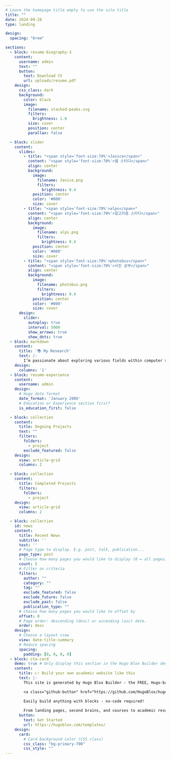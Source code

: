 ```yaml
---
# Leave the homepage title empty to use the site title
title: ""
date: 2024-09-28
type: landing

design:
  spacing: "6rem"

sections:
  - block: resume-biography-3
    content:
      username: admin
      text: ""
      button:
        text: Download CV
        url: uploads/resume.pdf
    design:
      css_class: dark
      background:
        color: black
        image:
          filename: stacked-peaks.svg
          filters:
            brightness: 1.0
          size: cover
          position: center
          parallax: false

  - block: slider
    content:
      slides:
        - title: "<span style='font-size:70%'>Javice</span>"
          content: "<span style='font-size:70%'>웹 스터디</span>"
          align: center
          background:
            image:
              filename: Javice.png
              filters:
                brightness: 0.4
            position: center
            color: '#000'
            size: cover
        - title: "<span style='font-size:70%'>alps</span>"
          content: "<span style='font-size:70%'>알고리즘 스터디</span>"
          align: center
          background:
            image:
              filename: alps.png
              filters:
                brightness: 0.4
            position: center
            color: '#000'
            size: cover
        - title: "<span style='font-size:70%'>photobus</span>"
          content: "<span style='font-size:70%'>사진 공부</span>"
          align: center
          background:
            image:
              filename: photobus.png
              filters:
                brightness: 0.4
            position: center
            color: '#000'
            size: cover
      design:
        slider:
          autoplay: true
          interval: 5000
          show_arrows: true
          show_dots: true  
  - block: markdown
    content:
      title: '📚 My Research'
      text: |-
        I’m passionate about exploring various fields within computer science, with a particular focus on backend web development.
    design:
      columns: '1'
  - block: resume-experience
    content:
      username: admin
    design:
      # Hugo date format
      date_format: 'January 2006'
      # Education or Experience section first?
      is_education_first: false

  - block: collection
    content:
      title: Ongoing Projects
      text: ""
      filters:
        folders:
          - project
        exclude_featured: false
    design:
      view: article-grid
      columns: 2

  - block: collection
    content:
      title: Completed Projects
      filters:
        folders:
          - project
    design:
      view: article-grid
      columns: 2

  - block: collection
    id: news
    content:
      title: Recent News
      subtitle: ''
      text: ''
      # Page type to display. E.g. post, talk, publication...
      page_type: post
      # Choose how many pages you would like to display (0 = all pages)
      count: 5
      # Filter on criteria
      filters:
        author: ""
        category: ""
        tag: ""
        exclude_featured: false
        exclude_future: false
        exclude_past: false
        publication_type: ""
      # Choose how many pages you would like to offset by
      offset: 0
      # Page order: descending (desc) or ascending (asc) date.
      order: desc
    design:
      # Choose a layout view
      view: date-title-summary
      # Reduce spacing
      spacing:
        padding: [0, 0, 0, 0]
  - block: cta-card
    demo: true # Only display this section in the Hugo Blox Builder demo site
    content:
      title: 👉 Build your own academic website like this
      text: |-
        This site is generated by Hugo Blox Builder - the FREE, Hugo-based open source website builder trusted by 250,000+ academics like you.

        <a class="github-button" href="https://github.com/HugoBlox/hugo-blox-builder" data-color-scheme="no-preference: light; light: light; dark: dark;" data-icon="octicon-star" data-size="large" data-show-count="true" aria-label="Star HugoBlox/hugo-blox-builder on GitHub">Star</a>

        Easily build anything with blocks - no-code required!
        
        From landing pages, second brains, and courses to academic resumés, conferences, and tech blogs.
      button:
        text: Get Started
        url: https://hugoblox.com/templates/
    design:
      card:
        # Card background color (CSS class)
        css_class: "bg-primary-700"
        css_style: ""
---
```

